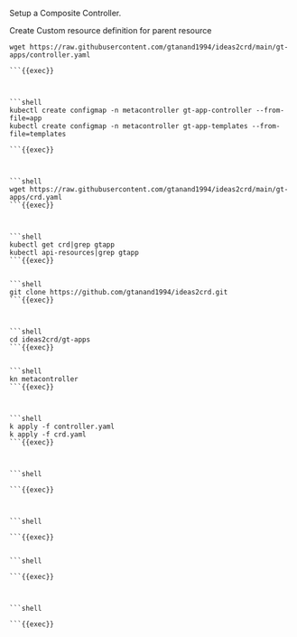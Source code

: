 Setup a Composite Controller.

Create Custom resource definition for parent resource
```shell
wget https://raw.githubusercontent.com/gtanand1994/ideas2crd/main/gt-apps/controller.yaml
 
```{{exec}}



```shell
kubectl create configmap -n metacontroller gt-app-controller --from-file=app
kubectl create configmap -n metacontroller gt-app-templates --from-file=templates
 
```{{exec}}



```shell
wget https://raw.githubusercontent.com/gtanand1994/ideas2crd/main/gt-apps/crd.yaml 
```{{exec}}



```shell
kubectl get crd|grep gtapp
kubectl api-resources|grep gtapp 
```{{exec}}


```shell
git clone https://github.com/gtanand1994/ideas2crd.git
```{{exec}}



```shell
cd ideas2crd/gt-apps
```{{exec}}


```shell
kn metacontroller
```{{exec}}



```shell
k apply -f controller.yaml
k apply -f crd.yaml 
```{{exec}}



```shell
 
```{{exec}}



```shell
 
```{{exec}}


```shell
 
```{{exec}}



```shell
 
```{{exec}}


